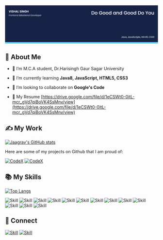![Vishal Singh's-cover](./cover-image.png)

## 🧔 About Me

- 🔭 I’m M.C.A student, Dr.Harisingh Gaur Sagar University

- 🌱 I’m currently learning **Java8, JavaScript, HTML5, CSS3**

- 👯 I’m looking to collaborate on **Google's Code**

- 📄 My Resume [https://drive.google.com/file/d/1eCSWt0-0itL-mcr_gVd7qiBoVK4SsMnv/view](https://drive.google.com/file/d/1eCSWt0-0itL-mcr_gVd7qiBoVK4SsMnv/view)

## ✍ My Work

[![Jaagrav's GitHub stats](https://github-readme-stats.vercel.app/api?username=Vishal-Singh-1996&show_icons=true&theme=dark)](https://github.com/Jaagrav)

Here are some of my projects on Github that I am proud of:

[![CodeX](https://github-readme-stats.vercel.app/api/pin/?username=Vishal-Singh-1996&repo=HomeInventory)](https://github.com/Vishal-Singh-1996)
[![CodeX](https://github-readme-stats.vercel.app/api/pin/?username=Vishal-Singh-1996&repo=LoanAssistant)](https://github.com/Vishal-Singh-1996)
## 📚 My Skills

[![Top Langs](https://github-readme-stats.vercel.app/api/top-langs/?username=Vishal-Singh-1996&layout=compact&show_icons=true&theme=dark)](https://github.com/Vishal-Singh-1996/Vishal-Singh-1996)

![Skill](https://img.shields.io/badge/HTML5-E34F26?style=for-the-badge&logo=html5&logoColor=white)
![Skill](https://img.shields.io/badge/CSS3-1572B6?style=for-the-badge&logo=css3&logoColor=white)
![Skill](https://img.shields.io/badge/JavaScript-323330?style=for-the-badge&logo=javascript&logoColor=F7DF1E)
![Skill](https://img.shields.io/badge/Node.js-43853D?style=for-the-badge&logo=node.js&logoColor=white)
![Skill](https://img.shields.io/badge/npm-CB3837?style=for-the-badge&logo=npm&logoColor=white)
![Skill](https://img.shields.io/badge/Express.js-000000?style=for-the-badge&logo=express&logoColor=white)
![Skill](https://img.shields.io/badge/Java-ED8B00?style=for-the-badge&logo=java&logoColor=white)
![Skill](https://img.shields.io/badge/React-20232A?style=for-the-badge&logo=react&logoColor=61DAFB)
![Skill](https://img.shields.io/badge/React_Native-20232A?style=for-the-badge&logo=react&logoColor=61DAFB)
![Skill](https://img.shields.io/badge/jQuery-0769AD?style=for-the-badge&logo=jquery&logoColor=white)
![Skill](https://img.shields.io/badge/Git-F05032?style=for-the-badge&logo=git&logoColor=white)
![Skill](https://img.shields.io/badge/Visual_Studio_Code-0078D4?style=for-the-badge&logo=visual%20studio%20code&logoColor=white)
![Skill](https://img.shields.io/badge/Microsoft_Office-D83B01?style=for-the-badge&logo=microsoft-office&logoColor=white)

## 🤝 Connect

[![Skill](https://img.shields.io/badge/LinkedIn-0077B5?style=for-the-badge&logo=linkedin&logoColor=white)](https://www.linkedin.com/in/vishalsinghhere/)
[![Skill](https://img.shields.io/badge/GitHub-100000?style=for-the-badge&logo=github&logoColor=white)](https://github.com/Vishal-Singh-1996)
